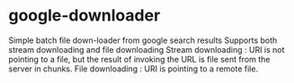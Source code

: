 # google-downloader
Simple batch file down-loader from google search results
Supports both stream downloading and file downloading
Stream downloading : URI is not pointing to a file, but the result of invoking the URL is file sent from the server in chunks.
File downloading : URI is pointing to a remote file.
